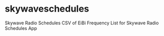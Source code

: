 # skywaveschedules
Skywave Radio Schedules
CSV of EiBi Frequency List for Skywave Radio Schedules App

